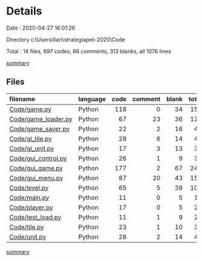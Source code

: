 # Details

Date : 2020-04-27 16:01:26

Directory c:\Users\Ilari\strategiapeli-2020\Code

Total : 14 files,  697 codes, 66 comments, 313 blanks, all 1076 lines

[summary](results.md)

## Files
| filename | language | code | comment | blank | total |
| :--- | :--- | ---: | ---: | ---: | ---: |
| [Code/game.py](/Code/game.py) | Python | 118 | 0 | 34 | 152 |
| [Code/game_loader.py](/Code/game_loader.py) | Python | 67 | 23 | 36 | 126 |
| [Code/game_saver.py](/Code/game_saver.py) | Python | 22 | 2 | 16 | 40 |
| [Code/gi_tile.py](/Code/gi_tile.py) | Python | 28 | 6 | 14 | 48 |
| [Code/gi_unit.py](/Code/gi_unit.py) | Python | 17 | 3 | 13 | 33 |
| [Code/gui_control.py](/Code/gui_control.py) | Python | 26 | 1 | 9 | 36 |
| [Code/gui_game.py](/Code/gui_game.py) | Python | 177 | 2 | 67 | 246 |
| [Code/gui_menu.py](/Code/gui_menu.py) | Python | 87 | 20 | 43 | 150 |
| [Code/level.py](/Code/level.py) | Python | 65 | 5 | 38 | 108 |
| [Code/main.py](/Code/main.py) | Python | 11 | 0 | 5 | 16 |
| [Code/player.py](/Code/player.py) | Python | 17 | 0 | 5 | 22 |
| [Code/test_load.py](/Code/test_load.py) | Python | 11 | 1 | 9 | 21 |
| [Code/tile.py](/Code/tile.py) | Python | 23 | 1 | 10 | 34 |
| [Code/unit.py](/Code/unit.py) | Python | 28 | 2 | 14 | 44 |

[summary](results.md)